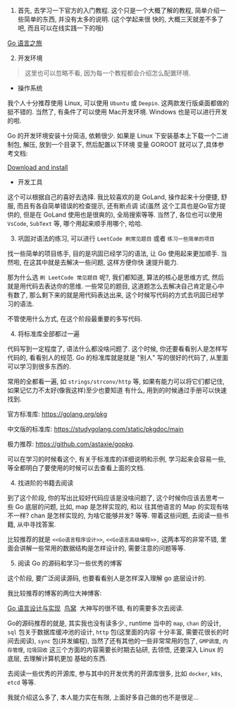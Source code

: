 1. 首先, 去学习一下官方的入门教程. 这个只是一个大概了解的教程, 简单介绍一些简单的东西, 并没有太多的说明. (这个学起来很
快的, 大概三天就差不多了吧, 而且可以在线实践一下的哦)

[Go 语言之旅](https://tour.studygolang.com)
​

2. 开发环境

> 这里也可以忽略不看, 因为每一个教程都会介绍怎么配置环境.

- 操作系统

我个人十分推荐使用 Linux, 可以使用 `Ubuntu` 或 `Deepin`. 这两款发行版桌面都做的挺不错的. 当然了, 有条件了可以使用 
Mac开发环境. Windows 也是可以进行开发的啦. 
 
Go 的开发环境安装十分简洁, 依赖很少. 如果是 Linux 下安装基本上下载一个二进制包, 解压, 放到一个目录下, 然后配置以下环境
变量 GOROOT 就可以了,具体参考文档: 

[Download and install](https://docs.studygolang.com/doc/install)

- 开发工具

这个可以根据自己的喜好去选择. 我比较喜欢的是 GoLand, 操作起来十分便捷, 舒服, 而且有各自简单错误的检查提示, 还有断点调
试(虽然 这个工具也是Go官方提供的, 但是在 GoLand 使用也是很爽的), 全局搜索等等. 当然了, 各位也可以使用 `VsCode`, 
`SubText` 等, 哪个用起来顺手用哪个, 哈哈.

3. 巩固对语法的练习, 可以进行 `LeetCode 刷常见题目` 或者 `练习一些简单的项目`

找一些简单的项目练手, 目的是巩固已经学习的语法, 让 Go 使用起来更加顺手. 当然啦, 在这其中就是去解决一些问题, 这样方便你快
速提升能力.

那为什么选 `刷 LeetCode 常见题目` 呢?, 我们都知道, 算法的核心是思维方式, 然后就是用代码去表达你的思维. 一些常见的题目, 
这道题怎么去解决自己肯定是心中有数了, 那么剩下来的就是用代码表达出来, 这个时候写代码的方式去巩固已经学习的语法.

不管使用什么方式, 在这个阶段最重要的多写代码.
 
4. 将标准库全部都过一遍

代码写到一定程度了, 语法什么都没啥问题了. 这个时候, 你还要看看别人是怎样写代码的, 看看别人的规范. Go 的标准库就是就是 
"别人" 写的很好的代码了, 从里面可以学习到很多东西的.

常用的全都看一遍, 如 `strings/strconv/http` 等, 如果有能力可以将它们都记住, 如果记忆力不太好(像我这样)至少也要知道
有什么, 用到的时候通过手册可以快速找到.

官方标准库: https://golang.org/pkg

中文版的标准库: https://studygolang.com/static/pkgdoc/main

极力推荐: https://github.com/astaxie/gopkg.

可以在学习的时候看这个, 有关于标准库的详细说明和示例, 学习起来会容易一些,等全都明白了要使用的时候可以去查看上面的文档.


4. 找进阶的书籍去阅读

到了这个阶段, 你的写出比较好代码应该是没啥问题了, 这个时候你应该去思考一些 Go 底层的问题, 比如, map 是怎样实现的, 和以
往其他语言的 Map 的实现有啥不一样? chan 是怎样实现的, 为啥它能够并发? 等等. 带着这些问题, 去阅读一些书籍, 从中寻找答案.

比较推荐的就是 `<<Go语言程序设计>>`, `<<Go语言高级编程>>,` 这两本写的非常不错, 里面会讲解一些常用的数据结构是怎样设计的, 
需要注意的问题等等.

5. 阅读 Go 的源码和学习一些优秀的博客

这个阶段, 要广泛阅读源码, 也要看看别人是怎样深入理解 go 底层设计的.

我比较推荐的博客的两位大神博客: 

[Go 语言设计与实现](https://draveness.me)
​
[鸟窝](https://colobu.com)
​
大神写的很不错, 有的需要多次去阅读.

Go的源码推荐的就是, 其实我也没有读多少., runtime 当中的 `map`, `chan` 的设计, `sql` 包关于数据库缓冲池的设计, 
`http` 包(这里面的内容 十分丰富, 需要花很长的时间去阅读), `sync` 包(并发编程), 当然了还有其他的一些非常常用的包了, 
`GMP调度`, `内存管理`, `垃圾回收` 这三个方面的内容需要长时期去钻研, 去领悟, 还要深入 Linux 的底层, 去理解计算机更加
基础的东西.

去阅读一些优秀的开源库, 参与其中的开发优秀的开源库很多, 比如 `docker`, `k8s`, `etcd` 等等. 

我就介绍这么多了, 本人能力实在有限, 上面好多自己做的也不是很足...
